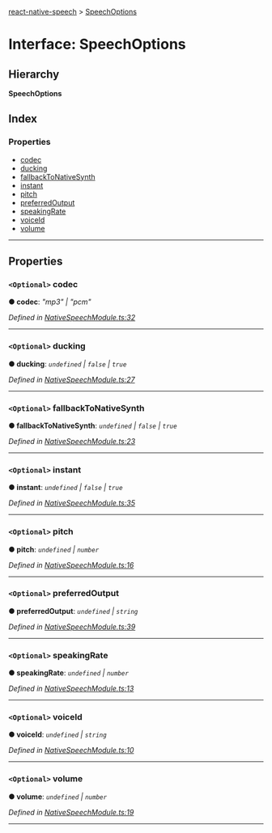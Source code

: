 [react-native-speech](../README.md) > [SpeechOptions](../interfaces/speechoptions.md)

# Interface: SpeechOptions

## Hierarchy

**SpeechOptions**

## Index

### Properties

* [codec](speechoptions.md#codec)
* [ducking](speechoptions.md#ducking)
* [fallbackToNativeSynth](speechoptions.md#fallbacktonativesynth)
* [instant](speechoptions.md#instant)
* [pitch](speechoptions.md#pitch)
* [preferredOutput](speechoptions.md#preferredoutput)
* [speakingRate](speechoptions.md#speakingrate)
* [voiceId](speechoptions.md#voiceid)
* [volume](speechoptions.md#volume)

---

## Properties

<a id="codec"></a>

### `<Optional>` codec

**● codec**: *"mp3" \| "pcm"*

*Defined in [NativeSpeechModule.ts:32](https://github.com/ericlewis/react-native-speech/blob/e5a34e4/src/NativeSpeechModule.ts#L32)*

___
<a id="ducking"></a>

### `<Optional>` ducking

**● ducking**: *`undefined` \| `false` \| `true`*

*Defined in [NativeSpeechModule.ts:27](https://github.com/ericlewis/react-native-speech/blob/e5a34e4/src/NativeSpeechModule.ts#L27)*

___
<a id="fallbacktonativesynth"></a>

### `<Optional>` fallbackToNativeSynth

**● fallbackToNativeSynth**: *`undefined` \| `false` \| `true`*

*Defined in [NativeSpeechModule.ts:23](https://github.com/ericlewis/react-native-speech/blob/e5a34e4/src/NativeSpeechModule.ts#L23)*

___
<a id="instant"></a>

### `<Optional>` instant

**● instant**: *`undefined` \| `false` \| `true`*

*Defined in [NativeSpeechModule.ts:35](https://github.com/ericlewis/react-native-speech/blob/e5a34e4/src/NativeSpeechModule.ts#L35)*

___
<a id="pitch"></a>

### `<Optional>` pitch

**● pitch**: *`undefined` \| `number`*

*Defined in [NativeSpeechModule.ts:16](https://github.com/ericlewis/react-native-speech/blob/e5a34e4/src/NativeSpeechModule.ts#L16)*

___
<a id="preferredoutput"></a>

### `<Optional>` preferredOutput

**● preferredOutput**: *`undefined` \| `string`*

*Defined in [NativeSpeechModule.ts:39](https://github.com/ericlewis/react-native-speech/blob/e5a34e4/src/NativeSpeechModule.ts#L39)*

___
<a id="speakingrate"></a>

### `<Optional>` speakingRate

**● speakingRate**: *`undefined` \| `number`*

*Defined in [NativeSpeechModule.ts:13](https://github.com/ericlewis/react-native-speech/blob/e5a34e4/src/NativeSpeechModule.ts#L13)*

___
<a id="voiceid"></a>

### `<Optional>` voiceId

**● voiceId**: *`undefined` \| `string`*

*Defined in [NativeSpeechModule.ts:10](https://github.com/ericlewis/react-native-speech/blob/e5a34e4/src/NativeSpeechModule.ts#L10)*

___
<a id="volume"></a>

### `<Optional>` volume

**● volume**: *`undefined` \| `number`*

*Defined in [NativeSpeechModule.ts:19](https://github.com/ericlewis/react-native-speech/blob/e5a34e4/src/NativeSpeechModule.ts#L19)*

___


